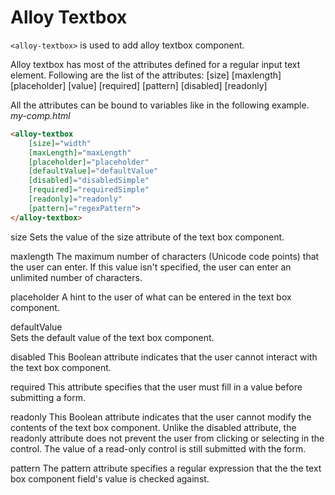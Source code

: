 # Alloy Textbox

`<alloy-textbox>` is used to add alloy textbox component.

Alloy textbox has most of the attributes defined for a regular input text element. Following are the
list of the attributes:
[size]
[maxlength]
[placeholder]
[value]
[required]
[pattern]
[disabled]
[readonly]

All the attributes can be bound to variables like in the following example.
*my-comp.html*
```html
<alloy-textbox 
    [size]="width" 
    [maxLength]="maxLength" 
    [placeholder]="placeholder" 
    [defaultValue]="defaultValue" 
    [disabled]="disabledSimple"
    [required]="requiredSimple"
    [readonly]="readonly"
    [pattern]="regexPattern">
</alloy-textbox>
```

size
    Sets the value of the size attribute of the text box component.

maxlength
    The maximum number of characters (Unicode code points) that the user can enter. If this value isn't specified, the user can enter an unlimited number of characters.

placeholder
    A hint to the user of what can be entered in the text box component.

defaultValue	
    Sets the default value of the text box component.

disabled
    This Boolean attribute indicates that the user cannot interact with the text box component. 

required
    This attribute specifies that the user must fill in a value before submitting a form.

readonly
    This Boolean attribute indicates that the user cannot modify the contents of the text box component. Unlike the disabled attribute, the readonly attribute does not prevent the user from clicking or selecting in the control. The value of a read-only control is still submitted with the form.

pattern
    The pattern attribute specifies a regular expression that the the text box component field's value is checked against.
